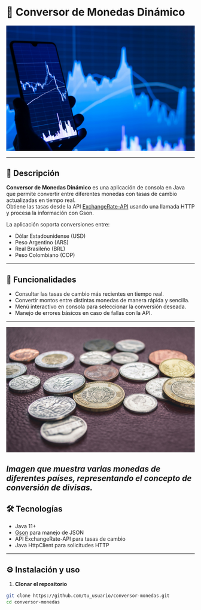 # 💱 Conversor de Monedas Dinámico

![Banner](img/banners.jpg) 

---

## 📌 Descripción

**Conversor de Monedas Dinámico** es una aplicación de consola en Java que permite convertir entre diferentes monedas con tasas de cambio actualizadas en tiempo real.  
Obtiene las tasas desde la API [ExchangeRate-API](https://www.exchangerate-api.com) usando una llamada HTTP y procesa la información con Gson.

La aplicación soporta conversiones entre:  
- Dólar Estadounidense (USD)  
- Peso Argentino (ARS)  
- Real Brasileño (BRL)  
- Peso Colombiano (COP)  

---

## 🚀 Funcionalidades

- Consultar las tasas de cambio más recientes en tiempo real.  
- Convertir montos entre distintas monedas de manera rápida y sencilla.  
- Menú interactivo en consola para seleccionar la conversión deseada.  
- Manejo de errores básicos en caso de fallas con la API.

---
![Monedas de diferentes países](img/money.jpg)

*Imagen que muestra varias monedas de diferentes países, representando el concepto de conversión de divisas.*
---

## 🛠 Tecnologías

- Java 11+  
- [Gson](https://github.com/google/gson) para manejo de JSON  
- API ExchangeRate-API para tasas de cambio  
- Java HttpClient para solicitudes HTTP  

---

## ⚙️ Instalación y uso

1. **Clonar el repositorio**

```bash
git clone https://github.com/tu_usuario/conversor-monedas.git
cd conversor-monedas